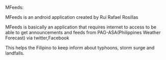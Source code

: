 MFeeds:

MFeeds is an android application created by Rui Rafael Rosillas

MFeeds is basically an application that requires internet to access to be able to get announcements and feeds from PAG-ASA(Philippines Weather Forecast) via twitter,Facebook

This helps the Filipino to keep inform about typhoons, storm surge and landfalls.
